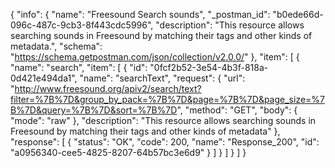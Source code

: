 {
  "info": {
    "name": "Freesound Search sounds",
    "_postman_id": "b0ede66d-096c-487c-9cb3-8f443cdc5996",
    "description": "This resource allows searching sounds in Freesound by matching their tags and other kinds of metadata.",
    "schema": "https://schema.getpostman.com/json/collection/v2.0.0/"
  },
  "item": [
    {
      "name": "search",
      "item": [
        {
          "id": "0fcf2b52-3e54-4b3f-818a-0d421e494da1",
          "name": "searchText",
          "request": {
            "url": "http://www.freesound.org/apiv2/search/text?filter=%7B%7D&group_by_pack=%7B%7D&page=%7B%7D&page_size=%7B%7D&query=%7B%7D&sort=%7B%7D",
            "method": "GET",
            "body": {
              "mode": "raw"
            },
            "description": "This resource allows searching sounds in Freesound by matching their tags and other kinds of metadata"
          },
          "response": [
            {
              "status": "OK",
              "code": 200,
              "name": "Response_200",
              "id": "a0956340-cee5-4825-8207-64b57bc3e6d9"
            }
          ]
        }
      ]
    }
  ]
}